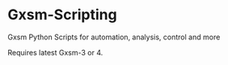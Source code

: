 # Gxsm-Scripting
Gxsm Python Scripts for automation, analysis, control and more

Requires latest Gxsm-3 or 4.
